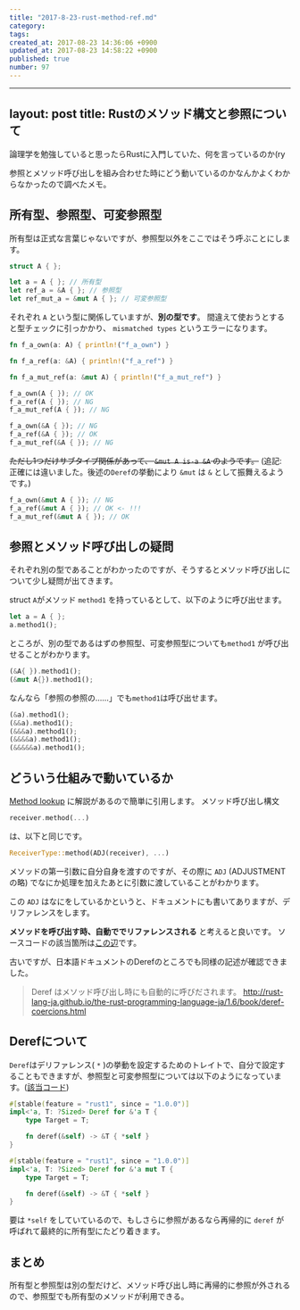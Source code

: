 ```yaml
---
title: "2017-8-23-rust-method-ref.md"
category: 
tags: 
created_at: 2017-08-23 14:36:06 +0900
updated_at: 2017-08-23 14:58:22 +0900
published: true
number: 97
---
```


---
layout: post
title: Rustのメソッド構文と参照について
---

論理学を勉強していると思ったらRustに入門していた、何を言っているのか(ry

参照とメソッド呼び出しを組み合わせた時にどう動いているのかなんかよくわからなかったので調べたメモ。

## 所有型、参照型、可変参照型

所有型は正式な言葉じゃないですが、参照型以外をここではそう呼ぶことにします。

```rust
struct A { };

let a = A { }; // 所有型
let ref_a = &A { }; // 参照型
let ref_mut_a = &mut A { }; // 可変参照型
```

それぞれ `A` という型に関係していますが、**別の型です**。
間違えて使おうとすると型チェックに引っかかり、 `mismatched types` というエラーになります。

```rust
fn f_a_own(a: A) { println!("f_a_own") }

fn f_a_ref(a: &A) { println!("f_a_ref") }

fn f_a_mut_ref(a: &mut A) { println!("f_a_mut_ref") }
```


```rust
f_a_own(A { }); // OK
f_a_ref(A { }); // NG
f_a_mut_ref(A { }); // NG
```


```rust
f_a_own(&A { }); // NG
f_a_ref(&A { }); // OK
f_a_mut_ref(&A { }); // NG
```


~~ただし1つだけサブタイプ関係があって、 `&mut A is-a &A` のようです。~~
(追記: 正確には違いました。後述の`Deref`の挙動により `&mut` は `&` として振舞えるようです。)

```rust
f_a_own(&mut A { }); // NG
f_a_ref(&mut A { }); // OK <- !!!
f_a_mut_ref(&mut A { }); // OK
``` 


## 参照とメソッド呼び出しの疑問

それぞれ別の型であることがわかったのですが、そうするとメソッド呼び出しについて少し疑問が出てきます。

struct `A`がメソッド `method1` を持っているとして、以下のように呼び出せます。

```rust
let a = A { };
a.method1();
```


ところが、別の型であるはずの参照型、可変参照型についても`method1` が呼び出せることがわかります。

```rust
(&A{ }).method1();
(&mut A{}).method1();
```

なんなら「参照の参照の……」でも`method1`は呼び出せます。

```rust
(&a).method1();
(&&a).method1();
(&&&a).method1();
(&&&&a).method1();
(&&&&&a).method1();
```


## どういう仕組みで動いているか

[Method lookup](https://github.com/rust-lang/rust/blob/1.19.0/src/librustc_typeck/check/method/README.md) に解説があるので簡単に引用します。
メソッド呼び出し構文

```rust
receiver.method(...)
```

は、以下と同じです。

```rust
ReceiverType::method(ADJ(receiver), ...)
```

メソッドの第一引数に自分自身を渡すのですが、その際に `ADJ` (ADJUSTMENTの略) でなにか処理を加えたあとに引数に渡していることがわかります。

この `ADJ` はなにをしているかというと、ドキュメントにも書いてありますが、デリファレンスをします。

**メソッドを呼び出す時、自動ででリファレンスされる** と考えると良いです。
ソースコードの該当箇所は[この辺](https://github.com/rust-lang/rust/blob/master/src/librustc_typeck/check/method/confirm.rs#L143)です。

古いですが、日本語ドキュメントのDerefのところでも同様の記述が確認できました。

> Deref はメソッド呼び出し時にも自動的に呼びだされます。
> http://rust-lang-ja.github.io/the-rust-programming-language-ja/1.6/book/deref-coercions.html

## Derefについて

`Deref`はデリファレンス( `*` )の挙動を設定するためのトレイトで、自分で設定することもできますが、参照型と可変参照型については以下のようになっています。([該当コード](https://github.com/rust-lang/rust/blob/master/src/libcore/ops/deref.rs#L72-L94))

```rust
#[stable(feature = "rust1", since = "1.0.0")]
impl<'a, T: ?Sized> Deref for &'a T {
    type Target = T;

    fn deref(&self) -> &T { *self }
}

#[stable(feature = "rust1", since = "1.0.0")]
impl<'a, T: ?Sized> Deref for &'a mut T {
    type Target = T;

    fn deref(&self) -> &T { *self }
}
```


要は `*self` をしていているので、もしさらに参照があるなら再帰的に `deref` が呼ばれて最終的に所有型にたどり着きます。


## まとめ
所有型と参照型は別の型だけど、メソッド呼び出し時に再帰的に参照が外されるので、参照型でも所有型のメソッドが利用できる。


